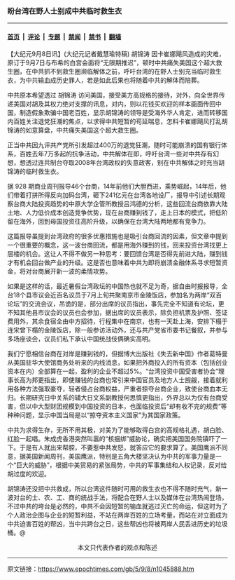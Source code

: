 ### 盼台湾在野人士别成中共临时救生衣

---

#### [首页](../../../..?n1045888) &nbsp;|&nbsp; [评论](../../../../../epoch-comment?n1045888) &nbsp;|&nbsp; [专题](../../../../../epoch-special?n1045888) &nbsp;|&nbsp; [禁闻](../../../../../epoch-news?n1045888) &nbsp;|&nbsp; [禁书](../../../../../books?n1045888) &nbsp;|&nbsp; [翻墙](https://github.com/gfw-breaker/nogfw/blob/master/README.md?n1045888)


<div class="post_content" id="artbody" itemprop="articleBody">
 <!-- article content begin -->
 <p>
  【大纪元9月8日讯】(大纪元记者戴慧瑜特稿)
  <ok href="https://www.epochtimes.com/gb/tag/%E8%83%A1%E9%94%A6%E6%B6%9B.html">
   胡锦涛
  </ok>
  因卡崔娜飓风造成的灾难，原订于9月7日与布希的白宫会面将“无限期推迟”，顿时中共痛失美国这个超大救生圈，在中共抓不到救生圈濒临解体之前，呼吁台湾的在野人士别充当临时救生衣，为中共输血成历史罪人，若是如此后果也将随着中共的解体而陪葬。
 </p>
 <p>
  中共原本希望透过
  <ok href="https://www.epochtimes.com/gb/tag/%E8%83%A1%E9%94%A6%E6%B6%9B.html">
   胡锦涛
  </ok>
  访问美国，接受美方高规格的接待，对外，向全世界传递美国对胡及其权力绝对支撑的讯息，对内，则以花钱买欢迎的样本画面传回中国，制造假象欺骗中国老百姓，显示胡锦涛的领导是受海外华人肯定，进而转移国内百姓关注退党狂潮的焦点，以求得中共短暂的苟延喘息，怎料卡崔娜飓风打乱胡锦涛的如意算盘，中共痛失美国这个超大救生圈。
 </p>
 <p>
  正当中共因九评共产党所引发超过400万的退党狂潮，随时可能崩溃的国有银行体系，百姓去年7万多起的抗争活动，中共解体在即，呼吁台湾一些对中共存有幻想，想透过连共制台夺取2008年台湾政权的失意政客，别在中共解体之时充当胡锦涛的临时救生衣。
 </p>
 <p>
  据 928 期商业周刊报导46个台商，14年前他们大胆西进，乘势崛起，14年后，他们带着打拼所得反向加码台湾，砸下241亿元在台湾各地设厂，报导中引述长期观察台商大陆投资趋势的中原大学企管所教授吕鸿德的分析，这些回流台商依靠大陆土地、人力低价成本创造竞争优势，现在台商赚到钱了，走上日本的模式，把低阶留在海外，回到母国投资往高阶升级，以确保在台湾大陆两地都有竞争力。
 </p>
 <p>
  这篇报导虽提到台湾政府的很多优惠措施也是吸引台商回流的因素，但文章中提到一个很重要的概念，这一波台商回流，都是用海外赚到的钱，回来投资台湾找更上层楼的机会。这让人不得不做另一种思考：要回馈台湾是否得先前进大陆，赚到钱才有机会回台做产业的升级。这是否也意味着中共为即将崩溃金融体系寻求短暂资金，将对台商展开新一波的柔情攻势。
 </p>
 <p>
  如果是这样的话，最近暑假台湾政坛的中国热也就不足为奇，据自由时报报导，全台18个县市议会近百名议员于7月上旬共聚南京市金陵饭店，参加名为两岸“双百论坛”的交流会议，吊诡的是，部分出席的议员指出，事先完全不知道有论坛，更不知其他县市议会的议员也会参加，据出席的议员表示，除负担机票及护照、签证费用外，其余食宿全由中方招待，行程集中在南京，也有一天赴上海，安排下榻于连宋曾下榻的金陵饭店，除一般参访活动外，还与共产党省市委书记餐叙，并参与多场座谈会，议员们私下承认中国统战伎俩确实高明。
 </p>
 <p>
  我们宁愿相信台商在对岸是赚到钱的，但据博大出版社《失去新中国》作者葛特曼从美国驻华大使馆商务处听来的内线消息，如果把外商投入的所有资本（包括创业资本在内）全部算在一起，盈利的企业不超过5%。“台湾投资中国受害者协会”理事长高为邦更指出，即使赚钱的台商也常引来中国官员及地方人士觊觎，接着就利用各种方法强取豪夺，轻者侵占台商权益，严重者掠夺台商企业，致使台商血本无归。长期研究日中关系的辅大日文系副教授何思慎更指出，外界总以为仅有台商受害，但以中大型财团规模到中国投资的日本，也面临投资后“却有收不完的规费”等种种问题，显示中国当局是以“掠夺资本主义国家”为其国家政策。
 </p>
 <p>
  中共为求得生存，无所不用其极，对美为了能够取得白宫的高规格礼遇，胡白脸、红脸一起唱。朱成虎香港突然叫嚣的“核捆绑”威胁论，确实把美国国务院镇吓了一下。于是有人就出来帮腔，不要惹中共发怒，就答应它的要求算了。美国鹰派不同意，据美国新闻周刊，美国鹰派，特别是五角大楼坚决认为中共的军事力量是一个“巨大的威胁”，根据中美贸易的紧张局势，中共的军事集结和人权记录，反对给胡过度的欢迎。
 </p>
 <p>
  胡锦涛还没把中共救成，所以台湾这件随时可用的救生衣也不得不随时充气，新一波对台的士、农、工、商的统战手法，将配合在野人士以及媒体在台湾热闹登场，不过中共的垮台是必然的，中共不会因短暂的输血就逃过灭亡的命运，但这时为了个人政治企图与企业的短暂利益，不站在两岸百姓的立场考量，而站在对立面成为中共迫害百姓的帮凶，当中共跨台之日，这些帮凶也将被两岸人民丢进历史的垃圾桶。@
  <font color="#ffffff">
   (http://www.dajiyuan.com)
  </font>
  <br/>
  <center>
   <font class="GY13">
    本文只代表作者的观点和陈述
   </font>
  </center>
 </p>
 <!-- article content end -->
 <div id="below_article_ad">
 </div>
</div>


---

原文链接：https://www.epochtimes.com/gb/5/9/8/n1045888.htm